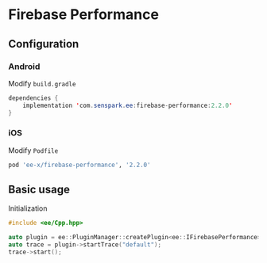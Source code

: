 # Firebase Performance
## Configuration
### Android
Modify `build.gradle`
```java
dependencies {
    implementation 'com.senspark.ee:firebase-performance:2.2.0'
}
```

### iOS
Modify `Podfile`
```ruby
pod 'ee-x/firebase-performance', '2.2.0'
```

## Basic usage
Initialization
```cpp
#include <ee/Cpp.hpp>

auto plugin = ee::PluginManager::createPlugin<ee::IFirebasePerformance>();
auto trace = plugin->startTrace("default");
trace->start();
```